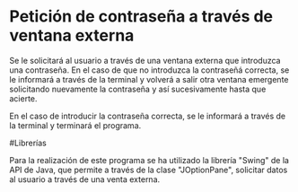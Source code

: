 # Petición de contraseña a través de ventana externa

Se le solicitará al usuario a través de una ventana externa que introduzca una contraseña. En el caso de que no introduzca la contraseñá correcta, se le informará a través de la terminal y volverá a salir otra ventana emergente solicitando nuevamente la contraseña y así sucesivamente hasta que acierte.

En el caso de introducir la contraseña correcta, se le informará a través de la terminal y terminará el programa.


#Librerías

Para la realización de este programa se ha utilizado la librería "Swing" de la API de Java, que permite a través de la clase "JOptionPane", solicitar datos al usuario a través de una venta externa.
